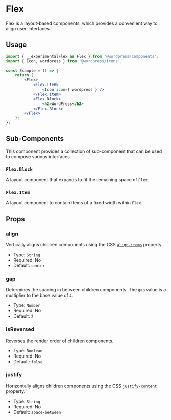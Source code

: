 # Flex

Flex is a layout-based components, which provides a convenient way to align user-interfaces.

## Usage

```jsx
import { __experimentalFlex as Flex } from '@wordpress/components';
import { Icon, wordpress } from '@wordpress/icons';

const Example = () => {
	return (
		<Flex>
			<Flex.Item>
				<Icon icon={ wordpress } />
			</Flex.Item>
			<Flex.Block>
				<h2>WordPress</h2>
			</Flex.Block>
		</Flex>
	);
};
```

## Sub-Components

This component provides a collection of sub-component that can be used to compose various interfaces.

### `Flex.Block`

A layout component that expands to fit the remaining space of `Flex`.

### `Flex.Item`

A layout component to contain items of a fixed width within `Flex`.

## Props

### align

Vertically aligns children components using the CSS [`align-items`](https://developer.mozilla.org/en-US/docs/Web/CSS/align-items) property.

-   Type: `String`
-   Required: No
-   Default: `center`

### gap

Determines the spacing in between children components. The `gap` value is a multiplier to the base value of `4`.

-   Type: `Number`
-   Required: No
-   Default: `2`

### isReversed

Reverses the render order of children components.

-   Type: `Boolean`
-   Required: No
-   Default: `false`

### justify

Horizontally aligns children components using the CSS [`justify-content`](https://developer.mozilla.org/en-US/docs/Web/CSS/justify-content) property.

-   Type: `String`
-   Required: No
-   Default: `space-between`
